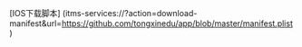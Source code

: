[IOS下载脚本] (itms-services://?action=download-manifest&url=https://github.com/tongxinedu/app/blob/master/manifest.plist)
